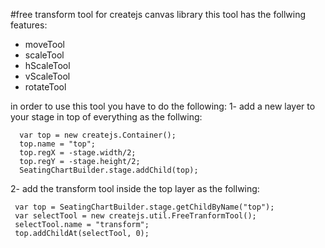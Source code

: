 #free transform tool for createjs canvas library 
this tool has the follwing features:
- moveTool
- scaleTool
- hScaleTool
- vScaleTool
- rotateTool

in order to use this tool you have to do the following:
1- add a new layer to your stage in top of everything as the follwing:

```
  var top = new createjs.Container();
  top.name = "top";
  top.regX = -stage.width/2;
  top.regY = -stage.height/2;
  SeatingChartBuilder.stage.addChild(top);
```

  
2- add the transform tool inside the top layer as the follwing:

```
 var top = SeatingChartBuilder.stage.getChildByName("top");
 var selectTool = new createjs.util.FreeTranformTool();
 selectTool.name = "transform";
 top.addChildAt(selectTool, 0);
 ```
  
